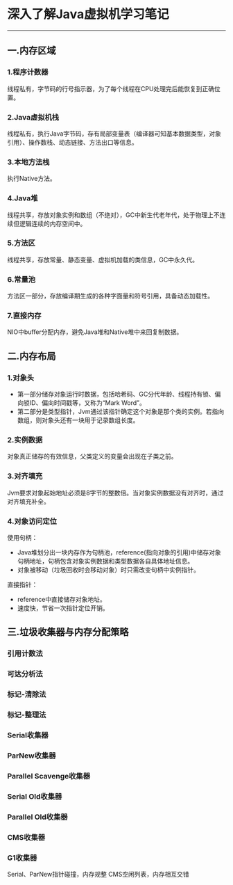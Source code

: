 # 深入了解Java虚拟机学习笔记 #
-----------------
## 一.内存区域
### 1.程序计数器
线程私有，字节码的行号指示器，为了每个线程在CPU处理完后能恢复到正确位置。
### 2.Java虚拟机栈
线程私有，执行Java字节码，存有局部变量表（编译器可知基本数据类型，对象引用）、操作数栈、动态链接、方法出口等信息。
### 3.本地方法栈
执行Native方法。
### 4.Java堆
线程共享，存放对象实例和数组（不绝对），GC中新生代老年代，处于物理上不连续但逻辑连续的内存空间中。
### 5.方法区
线程共享，存放常量、静态变量、虚拟机加载的类信息，GC中永久代。
### 6.常量池
方法区一部分，存放编译期生成的各种字面量和符号引用，具备动态加载性。
### 7.直接内存
NIO中buffer分配内存，避免Java堆和Native堆中来回复制数据。

## 二.内存布局
### 1.对象头
- 第一部分储存对象运行时数据，包括哈希码、GC分代年龄、线程持有锁、偏向锁ID、偏向时间戳等，又称为“Mark Word”。
- 第二部分是类型指针，Jvm通过该指针确定这个对象是那个类的实例。若指向数组，则对象头还有一块用于记录数组长度。

### 2.实例数据
对象真正储存的有效信息，父类定义的变量会出现在子类之前。
### 3.对齐填充
Jvm要求对象起始地址必须是8字节的整数倍。当对象实例数据没有对齐时，通过对齐填充补全。

### 4.对象访问定位
使用句柄：
- Java堆划分出一块内存作为句柄池，reference(指向对象的引用)中储存对象句柄地址，句柄包含对象实例数据和类型数据各自具体地址信息。
- 对象被移动（垃圾回收时会移动对象）时只需改变句柄中实例指针。

直接指针：
- reference中直接储存对象地址。
- 速度快，节省一次指针定位开销。

## 三.垃圾收集器与内存分配策略
### 引用计数法
### 可达分析法
### 标记-清除法
### 标记-整理法
### Serial收集器
### ParNew收集器
### Parallel Scavenge收集器
### Serial Old收集器
### Parallel Old收集器
### CMS收集器
### G1收集器



Serial、ParNew指针碰撞，内存规整
CMS空闲列表，内存相互交错